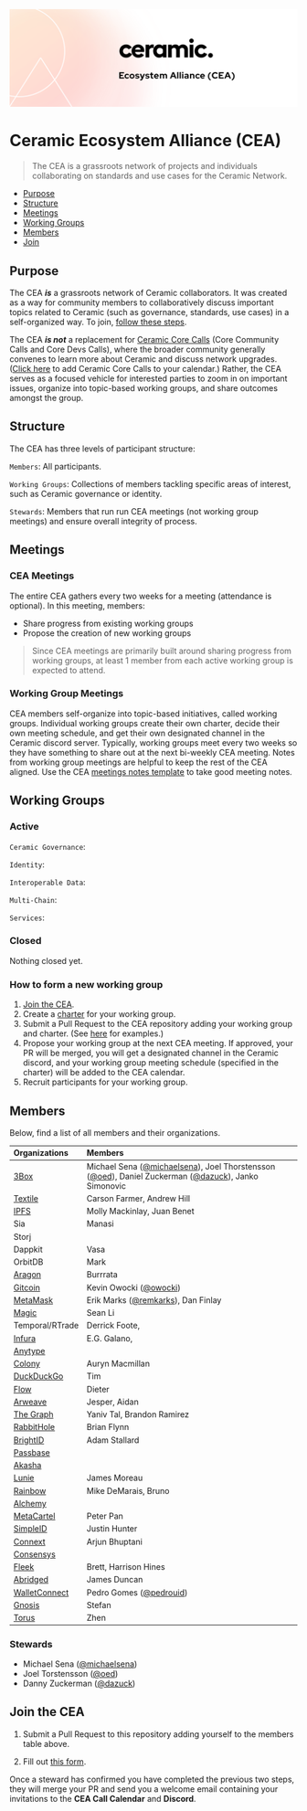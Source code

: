![CEA Banner Image](assets/cea-github-readme.png)

# Ceramic Ecosystem Alliance (CEA)

> The CEA is a grassroots network of projects and individuals collaborating on standards and use cases for the Ceramic Network.

- [Purpose](#purpose)
- [Structure](#structure)
- [Meetings](#meetings)
- [Working Groups](#working-groups)
- [Members](#members)
- [Join](#join-the-cea)

## Purpose

The CEA ***is*** a grassroots network of Ceramic collaborators. It was created as a way for community members to collaboratively discuss important topics related to Ceramic (such as governance, standards, use cases) in a self-organized way. To join, [follow these steps](#join-the-cea).

The CEA ***is not*** a replacement for [Ceramic Core Calls]() (Core Community Calls and Core Devs Calls), where the broader community generally convenes to learn more about Ceramic and discuss network upgrades. ([Click here]() to add Ceramic Core Calls to your calendar.) Rather, the CEA serves as a focused vehicle for interested parties to zoom in on important issues, organize into topic-based working groups, and share outcomes amongst the group.

## Structure

The CEA has three levels of participant structure:

`Members`: All participants.

`Working Groups`: Collections of members tackling specific areas of interest, such as Ceramic governance or identity.

`Stewards`: Members that run run CEA meetings (not working group meetings) and ensure overall integrity of process.

## Meetings

### CEA Meetings

The entire CEA gathers every two weeks for a meeting (attendance is optional). In this meeting, members:

- Share progress from existing working groups
- Propose the creation of new working groups

> Since CEA meetings are primarily built around sharing progress from working groups, at least 1 member from each active working group is expected to attend.

### Working Group Meetings

CEA members self-organize into topic-based initiatives, called working groups. Individual working groups create their own charter, decide their own meeting schedule, and get their own designated channel in the Ceramic discord server. Typically, working groups meet every two weeks so they have something to share out at the next bi-weekly CEA meeting. Notes from working group meetings are helpful to keep the rest of the CEA aligned. Use the CEA [meetings notes template](templates/meeting-notes-template.md) to take good meeting notes.

## Working Groups

### Active

`Ceramic Governance`:

`Identity`:

`Interoperable Data`:

`Multi-Chain`:

`Services`:

### Closed

Nothing closed yet.

### How to form a new working group

1. [Join the CEA](#join-the-cea).
2. Create a [charter](templates/charter-template.md) for your working group.
3. Submit a Pull Request to the CEA repository adding your working group and charter. (See [here](working-groups) for examples.)
4. Propose your working group at the next CEA meeting. If approved, your PR will be merged, you will get a designated channel in the Ceramic discord, and your working group meeting schedule (specified in the charter) will be added to the CEA calendar.
5. Recruit participants for your working group.

## Members

Below, find a list of all members and their organizations.

| Organizations                           | Members        |
| :-------------                    | :-----------              |
| [3Box](http://3box.io)            | Michael Sena ([@michaelsena](http://github.com/michaelsena)), Joel Thorstensson ([@oed](http://github.com/oed)), Daniel Zuckerman ([@dazuck](http://github.com/dazuck)), Janko Simonovic                      |
| [Textile](http://textile.io)      | Carson Farmer, Andrew Hill                        |
| [IPFS](http://ipfs.io)            | Molly Mackinlay, Juan Benet                       |
| Sia                               | Manasi                        |
| Storj                             |                         |
| Dappkit                           | Vasa                      |
| OrbitDB                           | Mark                      |
| [Aragon](http://aragon.org)       | Burrrata                  |
| [Gitcoin](http://gitcoin.com)     | Kevin Owocki ([@owocki](http://github.com/owocki))             |
| [MetaMask](http://metamask.io)    | Erik Marks ([@remkarks](http://github.com/rekmarks)), Dan Finlay                        |
| [Magic](http://magic.link)        | Sean Li                        |
| Temporal/RTrade                   | Derrick Foote,                         |
| [Infura](http://infura.io)        | E.G. Galano,                         |
| [Anytype](http://anytype.io)      |                         |
| [Colony](http://colony.io)        | Auryn Macmillan                        |
| [DuckDuckGo](http://duck.com)     | Tim                        |
| [Flow](http://withflow.com)       | Dieter                        |
| [Arweave](http://arweave.org)     | Jesper, Aidan                        |
| [The Graph](http://thegraph.com)  | Yaniv Tal, Brandon Ramirez                        |
| [RabbitHole](http://rabbithole.io) | Brian Flynn                       |
| [BrightID](http://brightid.org)     | Adam Stallard                      |
| [Passbase](http://passbase.io)     |                       |
| [Akasha](http://akasha.org)       |                         |
| [Lunie](http://lunie.io)       | James Moreau                           |
| [Rainbow](http://rainbow.org)       | Mike DeMarais, Bruno                      |
| [Alchemy](http://alchemy.io)       |                        |
| [MetaCartel](http://metacartel.org)       | Peter Pan                |
| [SimpleID](http://simpleid.io)       | Justin Hunter                     |
| [Connext]()       | Arjun Bhuptani                     |
| [Consensys]()       |                      |
| [Fleek]()       | Brett, Harrison Hines                     |
| [Abridged]()       | James Duncan                     |
| [WalletConnect]()       | Pedro Gomes ([@pedrouid](http://github.com/pedrouid))                     |
| [Gnosis]()       | Stefan                     |
| [Torus]()       | Zhen                     |

### Stewards

- Michael Sena ([@michaelsena](http://github.com/michaelsena))
- Joel Torstensson ([@oed](http://github.com/oed))
- Danny Zuckerman ([@dazuck](http://github.com/dazuck))

## Join the CEA

1. Submit a Pull Request to this repository adding yourself to the members table above.

2. Fill out [this form](https://danny765911.typeform.com/to/AAFtVN). 

Once a steward has confirmed you have completed the previous two steps, they will merge your PR and send you a welcome email containing your invitations to the **CEA Call Calendar** and **Discord**.
